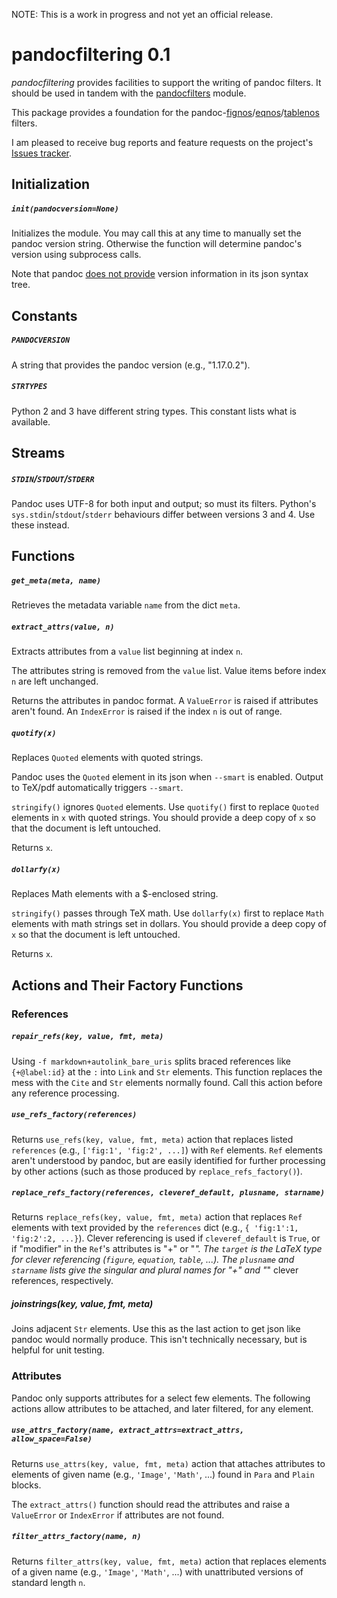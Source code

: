 

NOTE: This is a work in progress and not yet an official release.


pandocfiltering 0.1
===================

*pandocfiltering* provides facilities to support the writing of pandoc filters.  It should be used in tandem with the [pandocfilters] module.

This package provides a foundation for the pandoc-[fignos]/[eqnos]/[tablenos] filters.

I am pleased to receive bug reports and feature requests on the project's [Issues tracker].

[pandocfilters]: https://github.com/jgm/pandocfilters
[fignos]: https://github.com/tomduck/pandoc-fignos
[eqnos]: https://github.com/tomduck/pandoc-eqnos
[tablenos]: https://github.com/tomduck/pandoc-tablenos
[Issues tracker]: https://github.com/tomduck/pandocfiltering/issues


Initialization
--------------

##### `init(pandocversion=None)` #####

Initializes the module.  You may call this at any time to manually set the pandoc version string.  Otherwise the function will determine pandoc's version using subprocess calls.

Note that pandoc [does not provide] version information in its json syntax tree.

[does not provide]: https://github.com/jgm/pandoc/issues/2640


Constants
---------

##### `PANDOCVERSION`  #####

A string that provides the pandoc version (e.g., "1.17.0.2").


##### `STRTYPES` #####

Python 2 and 3 have different string types.  This constant lists what is available.


Streams
-------

##### `STDIN`/`STDOUT`/`STDERR` #####

Pandoc uses UTF-8 for both input and output; so must its filters.  Python's `sys.stdin`/`stdout`/`stderr` behaviours differ between versions 3 and 4.  Use these instead.


Functions
---------

##### `get_meta(meta, name)` #####

Retrieves the metadata variable `name` from the dict `meta`.


##### `extract_attrs(value, n)` #####

Extracts attributes from a `value` list beginning at index `n`.

The attributes string is removed from the `value` list.  Value items before index `n` are left unchanged.
    
Returns the attributes in pandoc format.  A `ValueError` is raised if attributes aren't found.  An `IndexError` is raised if the index `n` is out of range.


##### `quotify(x)` #####

Replaces `Quoted` elements with quoted strings.

Pandoc uses the `Quoted` element in its json when `--smart` is enabled.  Output to TeX/pdf automatically triggers `--smart`.

`stringify()` ignores `Quoted` elements.  Use `quotify()` first to replace `Quoted` elements in `x` with quoted strings.  You should provide a deep copy of `x` so that the document is left untouched.

Returns `x`.


##### `dollarfy(x)` #####

Replaces Math elements with a $-enclosed string.

`stringify()` passes through TeX math.  Use `dollarfy(x)` first to replace `Math` elements with math strings set in dollars.  You should provide a deep copy of `x` so that the document is left untouched.

Returns `x`.


Actions and Their Factory Functions
-----------------------------------

### References ###

##### `repair_refs(key, value, fmt, meta)` #####

Using `-f markdown+autolink_bare_uris` splits braced references like `{+@label:id}` at the `:` into `Link` and `Str` elements.  This function replaces the mess with the `Cite` and `Str` elements normally found.  Call this action before any reference processing.


##### `use_refs_factory(references)` #####

Returns `use_refs(key, value, fmt, meta)` action that replaces listed `references` (e.g., `['fig:1', 'fig:2', ...]`) with `Ref` elements.  `Ref` elements aren't understood by pandoc, but are easily identified for further processing by other actions (such as those produced by `replace_refs_factory()`).


##### `replace_refs_factory(references, cleveref_default, plusname, starname)` #####

Returns `replace_refs(key, value, fmt, meta)` action that replaces
`Ref` elements with text provided by the `references` dict (e.g., `{ 'fig:1':1, 'fig:2':2, ...}`).  Clever referencing is used if `cleveref_default` is `True`, or if "modifier" in the `Ref`'s attributes is "+" or "*".  The `target` is the LaTeX type for clever referencing (`figure`, `equation`, `table`, ...).  The `plusname` and `starname` lists give the singular and plural names for "+" and "*" clever references, respectively.


##### joinstrings(key, value, fmt, meta) #####

Joins adjacent `Str` elements.  Use this as the last action to get json like pandoc would normally produce.  This isn't technically necessary, but is helpful for unit testing.


### Attributes ###

Pandoc only supports attributes for a select few elements.  The following actions allow attributes to be attached, and later filtered, for any element.


##### `use_attrs_factory(name, extract_attrs=extract_attrs, allow_space=False)` #####

Returns `use_attrs(key, value, fmt, meta)` action that attaches attributes to elements of given name (e.g., `'Image'`, `'Math'`, ...) found in `Para` and `Plain` blocks.

The `extract_attrs()` function should read the attributes and raise a `ValueError` or `IndexError` if attributes are not found.


##### `filter_attrs_factory(name, n)` #####

Returns `filter_attrs(key, value, fmt, meta)` action that replaces  elements of a given name (e.g., `'Image'`, `'Math'`, ...) with unattributed versions of standard length `n`.
